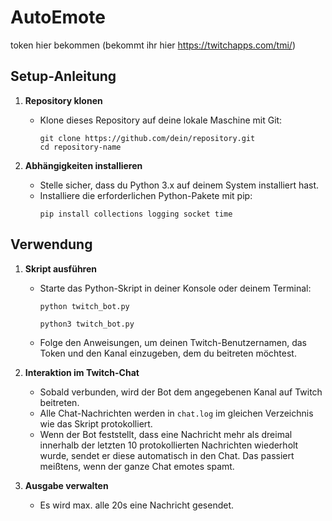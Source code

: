 # AutoEmote

token hier bekommen (bekommt ihr hier https://twitchapps.com/tmi/)

## Setup-Anleitung

1. **Repository klonen**
   - Klone dieses Repository auf deine lokale Maschine mit Git:
     ```
     git clone https://github.com/dein/repository.git
     cd repository-name
     ```

2. **Abhängigkeiten installieren**
   - Stelle sicher, dass du Python 3.x auf deinem System installiert hast.
   - Installiere die erforderlichen Python-Pakete mit pip:
     ```
     pip install collections logging socket time
     ```

## Verwendung

1. **Skript ausführen**
   - Starte das Python-Skript in deiner Konsole oder deinem Terminal:
     ```
     python twitch_bot.py
     ```
     ```
     python3 twitch_bot.py
     ```
   - Folge den Anweisungen, um deinen Twitch-Benutzernamen, das Token und den Kanal einzugeben, dem du beitreten möchtest.

2. **Interaktion im Twitch-Chat**
   - Sobald verbunden, wird der Bot dem angegebenen Kanal auf Twitch beitreten.
   - Alle Chat-Nachrichten werden in `chat.log` im gleichen Verzeichnis wie das Skript protokolliert.
   - Wenn der Bot feststellt, dass eine Nachricht mehr als dreimal innerhalb der letzten 10 protokollierten Nachrichten wiederholt wurde, sendet er diese automatisch in den Chat. Das passiert meißtens, wenn der ganze Chat emotes spamt.

3. **Ausgabe verwalten**
   - Es wird max. alle 20s eine Nachricht gesendet.

